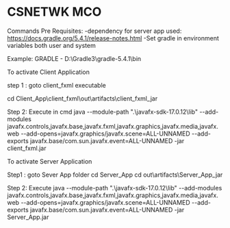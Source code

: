 # CSNETWK MCO
Commands
Pre Requisites:
-dependency for server app used: https://docs.gradle.org/5.4.1/release-notes.html
-Set gradle in environment variables both user and system

Example:
GRADLE - D:\Gradle3\gradle-5.4.1\bin



To activate Client Application

step 1 : goto client_fxml executable

cd Client_App\client_fxml\out\artifacts\client_fxml_jar

Step 2: Execute in cmd
java --module-path ".\javafx-sdk-17.0.12\lib" --add-modules javafx.controls,javafx.base,javafx.fxml,javafx.graphics,javafx.media,javafx.web --add-opens=javafx.graphics/javafx.scene=ALL-UNNAMED --add-exports javafx.base/com.sun.javafx.event=ALL-UNNAMED -jar client_fxml.jar



To activate Server Application

Step1 : goto Sever App folder
cd Server_App
cd out\artifacts\Server_App_jar

Step 2: Execute
java --module-path ".\javafx-sdk-17.0.12\lib" --add-modules javafx.controls,javafx.base,javafx.fxml,javafx.graphics,javafx.media,javafx.web --add-opens=javafx.graphics/javafx.scene=ALL-UNNAMED --add-exports javafx.base/com.sun.javafx.event=ALL-UNNAMED -jar Server_App.jar
